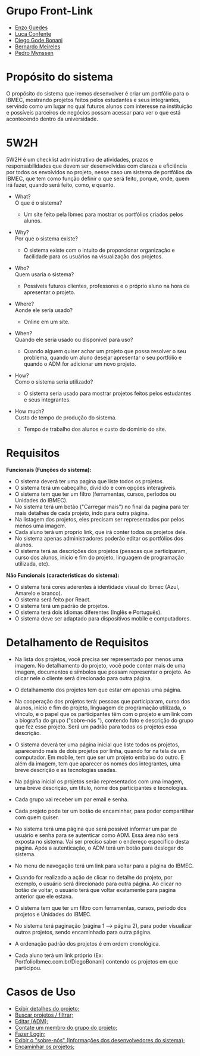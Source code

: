# Grupo Front-Link
- [Enzo Guedes](https://github.com/Enzoguedesc/react-base-project.git) 
- [Luca Confente](https://github.com/LucaConfente/Front-End) 
- [Diego Gode Bonani](https://github.com/Diego-Bonani/react-base-project) 
- [Bernardo Meireles](https://github.com/meireles07/react-base-project.git) 
- [Pedro Mynssen](https://github.com/endsky1/Projeto_FrontEnd)


# Propósito do sistema
O propósito do sistema que iremos desenvolver é criar um portfólio para o IBMEC, mostrando projetos feitos pelos estudantes e seus integrantes, servindo como um lugar no qual futuros alunos com interesse na instituição e possíveis parceiros de negócios possam acessar para ver o que está acontecendo dentro da universidade.


# 5W2H  
5W2H é um checklist administrativo de atividades, prazos e responsabilidades que devem ser desenvolvidas com clareza e eficiência por todos os envolvidos no projeto, nesse caso um sistema de portfólios da IBMEC, que tem como função definir o que será feito, porque, onde, quem irá fazer, quando será feito, como, e quanto.  

- What?  
  O que é o sistema?
  - Um site feito pela Ibmec para mostrar os portfólios criados pelos alunos.  

- Why?  
  Por que o sistema existe?  
  - O sistema existe com o intuito de proporcionar organização e facilidade para os usuários na visualização dos projetos.  

- Who?  
  Quem usaria o sistema?  
  - Possíveis futuros clientes, professores e o próprio aluno na hora de apresentar o projeto.  

- Where?  
  Aonde ele seria usado?  
  - Online em um site.  

- When?  
  Quando ele seria usado ou disponivel para uso?  
  - Quando alguem quiser achar um projeto que possa resolver o seu problema, quando um aluno desejar apresentar o seu portfólio e quando o ADM for adicionar um novo projeto.  

- How?  
  Como o sistema seria utilizado?  
  - O sistema seria usado para mostrar projetos feitos pelos estudantes e seus integrantes.  

- How much?  
  Custo de tempo de produção do sistema.  
  - Tempo de trabalho dos alunos e custo do dominio do site.  


# Requisitos

**Funcionais (Funções do sistema):**  
 - O sistema deverá ter uma pagina que liste todos os projetos.  
 - O sistema terá um cabeçalho, dividido e com opções interagiveis.
 - O sistema tem que ter um filtro (ferramentas, cursos, períodos ou Unidades do IBMEC).  
 - No sistema terá um botão ("Carregar mais") no final da pagina para ter mais detalhes de cada projeto, indo para outra página.  
 - Na listagem dos projetos, eles precisam ser representados por pelos menos uma imagem.  
 - Cada aluno terá um proprio link, que irá conter todos os projetos dele.  
 - No sistema apenas administradores poderão editar os portfólios dos alunos.
 - O sistema terá as descrições dos projetos (pessoas que participaram, curso dos alunos, inicio e fim do projeto, linguagem de programação utilizada, etc).

**Não Funcionais (caracteristicas do sistema):**      
 - O sistema terá cores aderentes à identidade visual do Ibmec (Azul, Amarelo e branco).
 - O sistema será feito por React.  
 - O sistema terá um padrão de projetos.  
 - O sistema terá dois idiomas diferentes (Inglês e Português).    
 - O sistema deve ser adaptado para dispositivos mobile e computadores.    
 
# Detalhamento de Requisitos 
- Na lista dos projetos, você precisa ser representado por menos uma imagem. No detalhamento do projeto, você pode conter mais de uma imagem, documentos e símbolos que possam representar o projeto. Ao clicar nele o cliente será direcionado para outra página.

- O detalhamento dos projetos tem que estar em apenas uma página.

- Na cooperação dos projetos terá: pessoas que participaram, curso dos alunos, início e fim do projeto, linguagem de programação utilizada, o vínculo, e o papel que os participantes têm com o projeto e um link com a biografia do grupo ("sobre-nós "), contendo foto e descrição do grupo que fez esse projeto. Será um padrão para todos os projetos essa descrição.  
  
- O sistema deverá ter uma página inicial que liste todos os projetos, aparecendo mais de dois projetos por linha, quando for na tela de um computador. Em mobile, tem que ser um projeto embaixo do outro. E além da imagem, tem que aparecer os nomes dos integrantes, uma breve descrição e as tecnologias usadas.  

- Na página inicial os projetos serão representados com uma imagem, uma breve descrição, um titulo, nome dos participantes e tecnologias.
  
- Cada grupo vai receber um par email e senha.

- Cada projeto pode ter um botão de encaminhar, para poder compartilhar com quem quiser.

- No sistema terá uma página que será possivel informar um par de usuário e senha para se autenticar como ADM. Essa área não será exposta no sistema. Vai ser preciso saber o endereço específico desta página. Após a autenticação, o ADM terá um botão para deslogar do sistema.

- No menu de navegação terá um link para voltar para a página do IBMEC.

- Quando for realizado a ação de clicar no detalhe do projeto, por exemplo, o usuário será direcionado para outra página. Ao clicar no botão de voltar, o usuário terá que voltar exatamente para página anterior que ele estava.

- O sistema tem que ter um filtro com ferramentas, cursos, periodo dos projetos e Unidades do IBMEC.

- No sistema terá paginação (página 1 --> página 2), para poder visualizar outros projetos, sendo encaminhado para outra página.

- A ordenação padrão dos projetos é em ordem cronológica.

- Cada aluno terá um link próprio (Ex: PortfolioIbmec.com.br/DiegoBonani) contendo os projetos em que participou.


# Casos de Uso

- [Exibir detalhes do projeto;](https://github.com/Enzoguedesc/Grupo_Front-end/blob/main/Exibir%20detalhes%20do%20projeto.md)
- [Buscar projetos / filtrar;](https://github.com/Enzoguedesc/Grupo_Front-end/blob/main/Buscar%20projetos%20e%20Filtrar.md)
- [Editar (ADM);](https://github.com/Enzoguedesc/Grupo_Front-end/blob/dc946af5d4a71d289e3654798f9a9dad3faa7241/Editar%20(ADM).md)
- [Contate um membro do grupo do projeto;](https://github.com/Enzoguedesc/Grupo_Front-end/blob/3b475293b32a08f6fd7cb7e10c9f66f438ddbcff/Contate%20um%20membro%20do%20grupo%20do%20projeto.md)
- [Fazer Login;](https://github.com/Enzoguedesc/Grupo_Front-end/blob/5790513e41cea8941c5ada3983c4f3b64dbfca0f/Fazer%20Login.md)
- [Exibir o "sobre-nós" (Informações dos desenvolvedores do sistema);](https://github.com/Enzoguedesc/Grupo_Front-end/blob/main/Exibir_Sobre-Nos.md)
- [Encaminhar os projetos;](https://github.com/Enzoguedesc/Grupo_Front-end/blob/main/Encaminhar_projetos.md)  
  
